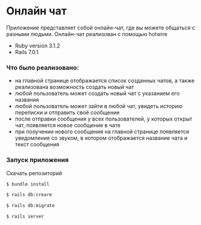 # Онлайн чат

Приложение представляет собой онлайн-чат, где вы можете общаться с разными людьми. Онлайн-чат реализован с помощью hotwire

* Ruby version 3.1.2
* Rails 7.0.1

### Что было реализовано:

* на главной странице отображается список созданных чатов, а также реализована возможность создать новый чат
* любой пользователь может создать новый чат с указанием его названия
* любой пользователь может зайти в любой чат, увидеть историю переписки и отправить своё сообщение
* после отправки сообщения у всех пользователей, у которых открыт чат, появляется новое сообщение в чате
* при получении нового сообщения на главной странице появляется уведомление со звуком, в котором отображается название чата и текст сообщения

### Запуск приложения

Скачать репозиторий

```bash
$ bundle install
```

```bash
$ rails db:creare
```

```bash
$ rails db:migrate
```

```bash
$ rails server
```

